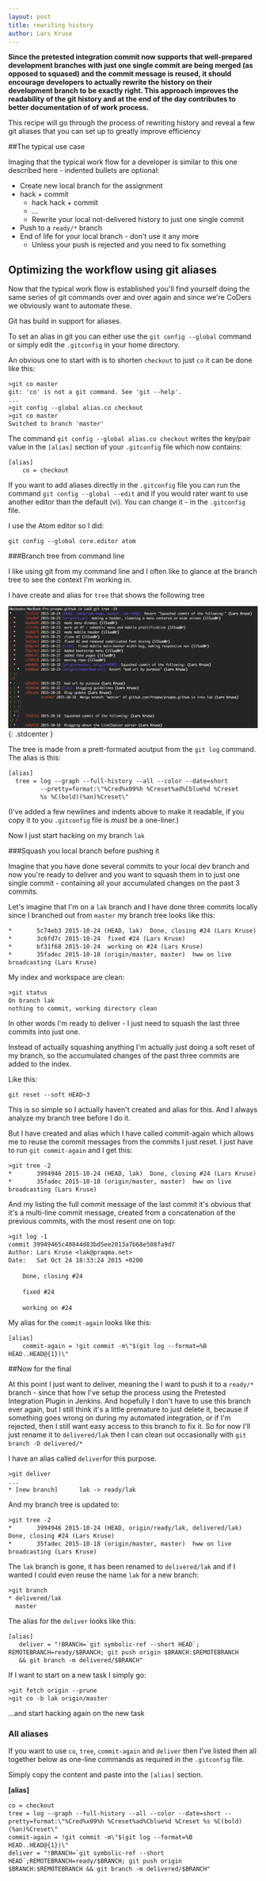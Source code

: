 ```yaml
---
layout: post
title: rewriting history
author: Lars Kruse
---
```


__Since the pretested integration commit now supports that well-prepared development branches with just one single commit are being merged (as opposed to squased) and the commit message is reused, it should encourage developers to actually rewrite the history on their development branch to be exactly right. This approach improves the readability of the git history and at the end of the day contributes to better documentation of of work process.__

This recipe will go through the process of rewriting history and reveal a few  git aliases that you can set up to greatly improve efficiency

##The typical use case

Imaging that the typical work flow for a developer is similar to this one described here - indented bullets are optional:

* Create new local branch for the assignment
* hack + commit
  * hack hack + commit
  * ...
  * Rewrite your local not-delivered history to just one single commit
* Push to a `ready/*` branch
* End of life for your local branch - don't use it any more
  * Unless your push is rejected and you need to fix something

## Optimizing the workflow using git aliases

Now that the typical work flow is established you'll find yourself doing the same series of git commands over and over again and since we're CoDers we obviously want to automate these.

Git has build in support for aliases.

To set an alias in git you can either use the `git config --global` command or simply edit the `.gitconfig` in your home directory.

An obvious one to start with is to shorten `checkout` to just `co` it can be done like this:

    >git co master
    git: 'co' is not a git command. See 'git --help'.
    ...
    >git config --global alias.co checkout
    >git co master
    Switched to branch 'master'

The command `git config --global alias.co checkout` writes the key/pair value in the `[alias]` section of  your `.gitconfig` file which now contains:

    [alias]
	    co = checkout

If you want to add aliases directly in the `.gitconfig` file you can run the command `git config --global --edit`  and if you would rater want to use another editor than the default (vi). You can change it - in the `.gitconfig` file.

I use the Atom editor so I did:

    git config --global core.editor atom


###Branch tree from command line

I like using git from my command line and I often like to glance at the branch tree to see the context I'm working in.

I have create and alias for `tree` that shows the following tree

![Tree sample](/images/blog/tree-sample.png){: .stdcenter }

The tree is made from a prett-formated aoutput from the `git log` command. The alias is this:

    [alias]
      tree = log --graph --full-history --all --color --date=short
             --pretty=format:\"%Cred%x09%h %Creset%ad%Cblue%d %Creset
             %s %C(bold)(%an)%Creset\"

(I've added a few newlines and indents above to make it readable, if you copy it to you `.gitconfig` file is _must_ be a one-liner.)


Now I just start hacking on my branch `lak`

###Squash you local branch before pushing it

Imagine that you have done several commits to your local dev branch and now you're ready to deliver and you want to squash them in to just one single commit - containing all your accumulated changes on the past 3 commits.

Let's imagine that I'm on a `lak` branch and I have done three commits locally since I branched out from `master` my branch tree looks like this:

    *       5c74eb3 2015-10-24 (HEAD, lak)  Done, closing #24 (Lars Kruse)
    *       3c6fd7c 2015-10-24  fixed #24 (Lars Kruse)
    *       bf31f68 2015-10-24  working on #24 (Lars Kruse)
    *       35fadec 2015-10-18 (origin/master, master)  hww on live broadcasting (Lars Kruse)

My index and workspace are clean:

    >git status
    On branch lak
    nothing to commit, working directory clean

In other words I'm ready to deliver - I just need to squash the last three commits into just one.

Instead of actually squashing anything I'm actually just doing a soft reset of my branch, so the accumulated changes of the past three commits are added to the index.

Like this:

    git reset --soft HEAD~3

This is so simple so I actually haven't created and alias for this. And I always analyze my branch tree before I do it.

But I have created and alias which I have called commit-again which allows me to reuse the commit messages from the commits I just reset. I just have to run `git commit-again` and I get this:

    >git tree -2
    *       3994946 2015-10-24 (HEAD, lak)  Done, closing #24 (Lars Kruse)
    *       35fadec 2015-10-18 (origin/master, master)  hww on live broadcasting (Lars Kruse)

And my listing the full commit message of the last commit it's obvious that it's a multi-line commit message, created from a concatenation of the previous commits, with the most resent one on top:

    >git log -1
    commit 39949465c40844d83bd5ee2013a7b68e508fa9d7
    Author: Lars Kruse <lak@praqma.net>
    Date:   Sat Oct 24 18:33:24 2015 +0200

        Done, closing #24

        fixed #24

        working on #24

My alias for the `commit-again` looks like this:

    [alias]
	    commit-again = !git commit -m\"$(git log --format=%B  HEAD..HEAD@{1})\"

##Now for the final

At this point I just want to deliver, meaning the I want to push it to a `ready/*`  branch - since that how I've setup the process using the Pretested Integration Plugin in Jenkins. And hopefully I don't have to use this branch ever again, but I still think it's a little premature to just delete it, because if something goes wrong on during my automated integration, or if I'm rejected, then I still want easy access to this branch to fix it.  So for now I'll just rename it to `delivered/lak` then I can clean out occasionally with `git branch -D delivered/*`

I have an alias called `deliver`for this purpose.


    >git deliver
    ...
    * [new branch]      lak -> ready/lak

And my branch tree is updated to:

    >git tree -2
    *       3994946 2015-10-24 (HEAD, origin/ready/lak, delivered/lak)  Done, closing #24 (Lars Kruse)
    *       35fadec 2015-10-18 (origin/master, master)  hww on live broadcasting (Lars Kruse)

The `lak` branch is gone, it has been renamed to `delivered/lak` and if I wanted I could even reuse the name `lak` for a new branch:

    >git branch
    * delivered/lak
      master

The alias for the `deliver` looks like this:

    [alias]
       deliver = "!BRANCH=`git symbolic-ref --short HEAD`; REMOTEBRANCH=ready/$BRANCH; git push origin $BRANCH:$REMOTEBRANCH
       && git branch -m delivered/$BRANCH"

If I want to start on a new task I simply go:

    >git fetch origin --prune
    >git co -b lak origin/master

...and start hacking again on the new task

### All aliases
If you want to use `co`, `tree`, `commit-again` and `deliver` then I've listed then all together below as one-line commands as required in the `.gitconfig` file.

Simply copy the content and paste into the `[alias]` section.

__[alias]__

    co = checkout
    tree = log --graph --full-history --all --color --date=short --pretty=format:\"%Cred%x09%h %Creset%ad%Cblue%d %Creset %s %C(bold)(%an)%Creset\"
    commit-again = !git commit -m\"$(git log --format=%B  HEAD..HEAD@{1})\"
    deliver = "!BRANCH=`git symbolic-ref --short HEAD`;REMOTEBRANCH=ready/$BRANCH; git push origin $BRANCH:$REMOTEBRANCH && git branch -m delivered/$BRANCH"
